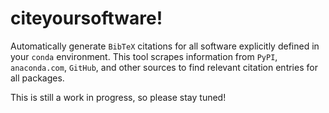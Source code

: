 # citeyoursoftware!

Automatically generate ``BibTeX`` citations for all software explicitly
defined in your ``conda`` environment. This tool scrapes information from
``PyPI``, ``anaconda.com``, ``GitHub``, and other sources to find relevant
citation entries for all packages.

This is still a work in progress, so please stay tuned!
